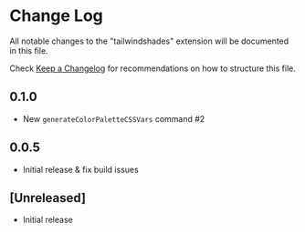 # Change Log

All notable changes to the "tailwindshades" extension will be documented in this file.

Check [Keep a Changelog](http://keepachangelog.com/) for recommendations on how to structure this file.

## 0.1.0

- New `generateColorPaletteCSSVars` command #2

## 0.0.5

- Initial release & fix build issues

## [Unreleased]

- Initial release

